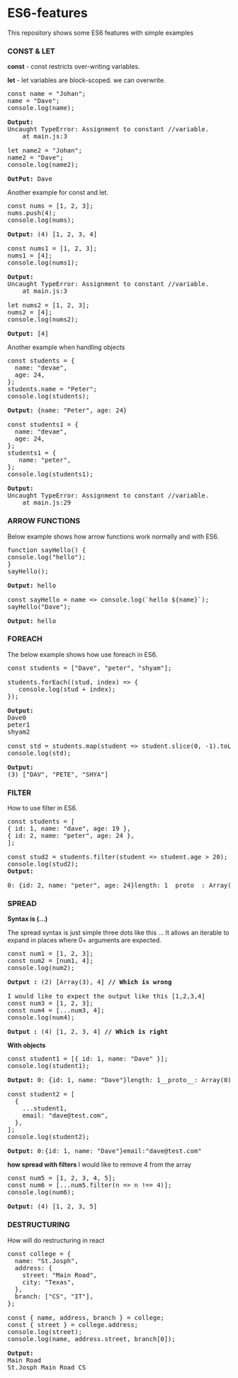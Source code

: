 # ES6-features

This repository shows some ES6 features with simple examples

### CONST & LET

**const** - const restricts over-writing variables.

**let** - let variables are block-scoped. we can overwrite.

<pre>
const name = "Johan";
name = "Dave";
console.log(name);

<b>Output:</b>
Uncaught TypeError: Assignment to constant //variable.
    at main.js:3

let name2 = "Johan";
name2 = "Dave";
console.log(name2);

<b>OutPut:</b> Dave
</pre>

Another example for const and let.

<pre>
const nums = [1, 2, 3];
nums.push(4);
console.log(nums);

<b>Output:</b> (4) [1, 2, 3, 4]

const nums1 = [1, 2, 3];
nums1 = [4];
console.log(nums1);

<b>Output:</b>
Uncaught TypeError: Assignment to constant //variable.
    at main.js:3

let nums2 = [1, 2, 3];
nums2 = [4];
console.log(nums2);

<b>Output:</b> [4]
</pre>

Another example when handling objects

<pre>
const students = {
  name: "devae",
  age: 24,
};
students.name = "Peter";
console.log(students);

<b>Output:</b> {name: "Peter", age: 24}

const students1 = {
  name: "devae",
  age: 24,
};
students1 = {
   name: "peter",
};
console.log(students1);

<b>Output:</b>
Uncaught TypeError: Assignment to constant //variable.
    at main.js:29
</pre>

### ARROW FUNCTIONS

Below example shows how arrow functions work normally and with ES6.

<pre>
function sayHello() {
console.log("hello");
}
sayHello();

<b>Output:</b> hello

const sayHello = name => console.log(`hello ${name}`);
sayHello("Dave");

<b>Output:</b> hello
</pre>

### FOREACH

The below example shows how use foreach in ES6.

<pre>
const students = ["Dave", "peter", "shyam"];

students.forEach((stud, index) => {
   console.log(stud + index);
});

<b>Output:</b>
Dave0
peter1
shyam2

const std = students.map(student => student.slice(0, -1).toLocaleUpperCase());
console.log(std);

<b>Output:</b>
(3) ["DAV", "PETE", "SHYA"]
</pre>

### FILTER

How to use filter in ES6.

<pre>
const students = [
{ id: 1, name: "dave", age: 19 },
{ id: 2, name: "peter", age: 24 },
];

const stud2 = students.filter(student => student.age > 20);
console.log(stud2);
<b>Output:</b>

0: {id: 2, name: "peter", age: 24}length: 1__proto__: Array(0)
</pre>

### SPREAD

**Syntax is (...)**

The spread syntax is just simple three dots like this ...
It allows an iterable to expand in places where 0+ arguments are expected.

<pre>
const num1 = [1, 2, 3];
const num2 = [num1, 4];
console.log(num2);

<b>Output :</b> (2) [Array(3), 4] <b>// Which is wrong</b>

I would like to expect the output like this [1,2,3,4]
const num3 = [1, 2, 3];
const num4 = [...num3, 4];
console.log(num4);

<b>Output :</b> (4) [1, 2, 3, 4] <b>// Which is right</b>
</pre>

**With objects**

<pre>
const student1 = [{ id: 1, name: "Dave" }];
console.log(student1);

<b>Output:</b> 0: {id: 1, name: "Dave"}length: 1__proto__: Array(0)

const student2 = [
  {
    ...student1,
    email: "dave@test.com",
  },
];
console.log(student2);

<b>Output:</b> 0:{id: 1, name: "Dave"}email:"dave@test.com"
</pre>

**how spread with filters**
I would like to remove 4 from the array

<pre>
const num5 = [1, 2, 3, 4, 5];
const num6 = [...num5.filter(n => n !== 4)];
console.log(num6);

<b>Output:</b> (4) [1, 2, 3, 5]
</pre>

### DESTRUCTURING

How will do restructuring in react

<pre>
const college = {
  name: "St.Josph",
  address: {
    street: "Main Road",
    city: "Texas",
  },
  branch: ["CS", "IT"],
};

const { name, address, branch } = college;
const { street } = college.address;
console.log(street);
console.log(name, address.street, branch[0]);

<b>Output: </b>
Main Road
St.Josph Main Road CS
</pre>
